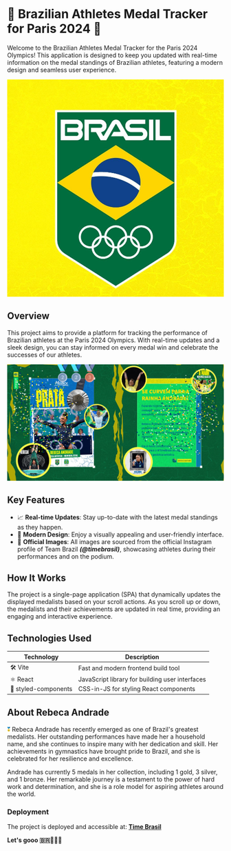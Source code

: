 # 🥇 Brazilian Athletes Medal Tracker for Paris 2024 🥇

Welcome to the Brazilian Athletes Medal Tracker for the Paris 2024 Olympics! This application is designed to keep you updated with real-time information on the medal standings of Brazilian athletes, featuring a modern design and seamless user experience.

![Time Brasil Logo](./public/assets/time-brazil.jpg)

## Overview

This project aims to provide a platform for tracking the performance of Brazilian athletes at the Paris 2024 Olympics. With real-time updates and a sleek design, you can stay informed on every medal win and celebrate the successes of our athletes.

![Project Preview](./public/assets/preview.png)

## Key Features

- 📈 **Real-time Updates**: Stay up-to-date with the latest medal standings as they happen.
- 🎨 **Modern Design**: Enjoy a visually appealing and user-friendly interface.
- 📸 **Official Images**: All images are sourced from the official Instagram profile of Team Brazil ***(@timebrasil)***, showcasing athletes during their performances and on the podium.

## How It Works

The project is a single-page application (SPA) that dynamically updates the displayed medalists based on your scroll actions. As you scroll up or down, the medalists and their achievements are updated in real time, providing an engaging and interactive experience.


## Technologies Used

| Technology           | Description                                     |
| -------------------- | ----------------------------------------------- |
| 🛠️ Vite              | Fast and modern frontend build tool             |
| ⚛️ React             | JavaScript library for building user interfaces |
| 💅 styled-components | CSS-in-JS for styling React components          |

## About Rebeca Andrade

<img src="./public/assets/images/medals/gold.svg" alt="Rebeca Andrade" width="7" />
Rebeca Andrade has recently emerged as one of Brazil's greatest medalists. Her outstanding performances have made her a household name, and she continues to inspire many with her dedication and skill. Her achievements in gymnastics have brought pride to Brazil, and she is celebrated for her resilience and excellence.

Andrade has currently 5 medals in her collection, including 1 gold, 3 silver, and 1 bronze. Her remarkable journey is a testament to the power of hard work and determination, and she is a role model for aspiring athletes around the world.

### Deployment
The project is deployed and accessible at: **[Time Brasil](https://time-brasil.netlify.app/)**

**Let's gooo 🇧🇷🥇🥈🥉**
